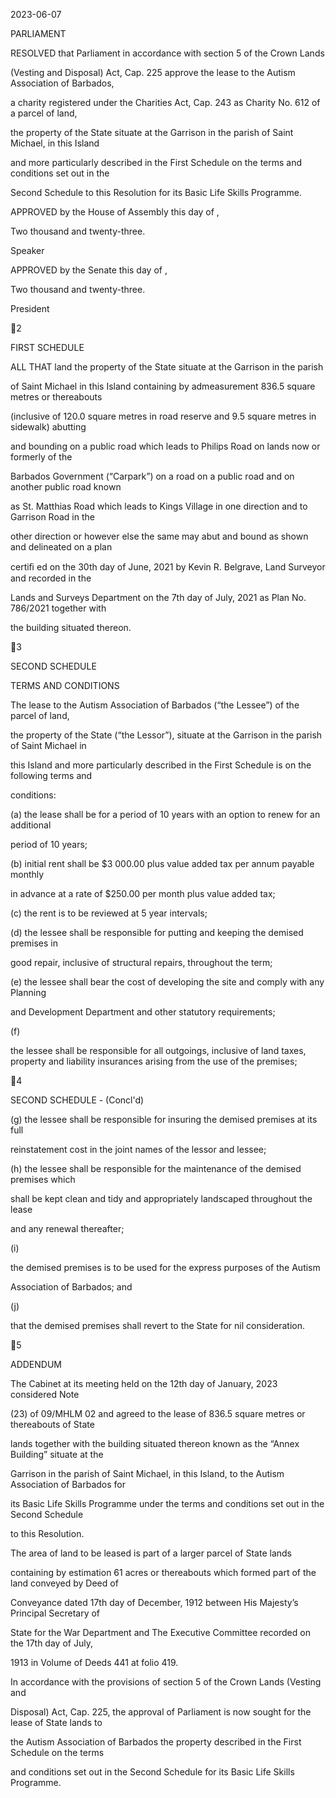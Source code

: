 2023-06-07

PARLIAMENT

RESOLVED that Parliament in accordance with section 5 of the Crown Lands

(Vesting and Disposal) Act, Cap. 225 approve the lease to the Autism Association of Barbados,

a charity registered under the Charities Act, Cap. 243 as Charity No. 612 of a parcel of land,

the property of the State situate at the Garrison in the parish of Saint Michael, in this Island

and more particularly described in the First Schedule on the terms and conditions set out in the

Second Schedule to this Resolution for its Basic Life Skills Programme.

APPROVED by the House of Assembly this                  day of                                                ,

Two thousand and twenty-three.

Speaker

APPROVED  by  the  Senate  this                            day  of                                                    ,

Two thousand and twenty-three.

President

2

FIRST SCHEDULE

ALL THAT land the property of the State situate at the Garrison in the parish

of Saint Michael in this Island containing by admeasurement 836.5 square metres or thereabouts

(inclusive of 120.0 square metres in road reserve and 9.5 square metres in sidewalk) abutting

and bounding on a public road which leads to Philips Road on lands now or formerly of the

Barbados Government (“Carpark”) on a road on a public road and on another public road known

as St. Matthias Road which leads to Kings Village in one direction and to Garrison Road in the

other direction or however else the same may abut and bound as shown and delineated on a plan

certiﬁ ed on the 30th day of June, 2021 by Kevin R. Belgrave, Land Surveyor and recorded in the

Lands and Surveys Department on the 7th day of July, 2021 as Plan No. 786/2021 together with

the building situated thereon.

3

SECOND SCHEDULE

TERMS AND CONDITIONS

The lease to the Autism Association of Barbados (“the Lessee”) of the parcel of land,

the property of the State (“the Lessor”), situate at the Garrison in the parish of Saint Michael in

this Island and more particularly described in the First Schedule is on the following terms and

conditions:

(a)  the lease shall be for a period of 10 years with an option to renew for an additional

period of 10 years;

(b)  initial rent shall be $3 000.00 plus value added tax per annum payable monthly

in advance at a rate of $250.00 per month plus value added tax;

(c)  the rent is to be reviewed at 5 year intervals;

(d)  the lessee shall be responsible for putting and keeping the demised premises in

good repair, inclusive of structural repairs, throughout the term;

(e)  the lessee shall bear the cost of developing the site and comply with any Planning

and Development Department and other statutory requirements;

(f)

the lessee shall be responsible for all outgoings, inclusive of land taxes, property
and liability insurances arising from the use of the premises;

4

SECOND SCHEDULE - (Concl'd)

(g)  the  lessee  shall  be  responsible  for  insuring  the  demised  premises  at  its  full

reinstatement cost in the joint names of the lessor and lessee;

(h)  the lessee shall be responsible for the maintenance of the demised premises which

shall be kept clean and tidy and appropriately landscaped throughout the lease

and any renewal thereafter;

(i)

the  demised  premises  is  to  be  used  for  the  express  purposes  of  the Autism

Association of Barbados; and

(j)

that the demised premises shall revert to the State for nil consideration.

5

ADDENDUM

The Cabinet at its meeting held on the 12th day of January, 2023 considered Note

(23) of 09/MHLM 02 and agreed to the lease of 836.5 square metres or thereabouts of State

lands together with the building situated thereon known as the “Annex Building” situate at the

Garrison in the parish of Saint Michael, in this Island, to the Autism Association of Barbados for

its Basic Life Skills Programme under the terms and conditions set out in the Second Schedule

to this Resolution.

The  area  of  land  to  be  leased  is  part  of  a  larger  parcel  of  State  lands

containing by estimation 61 acres or thereabouts which formed part of the land conveyed by Deed of

Conveyance dated 17th day of December, 1912 between His Majesty’s Principal Secretary of

State for the War Department and The Executive Committee recorded on the 17th day of July,

1913 in Volume of Deeds 441 at folio 419.

In accordance with the provisions of section 5 of the Crown Lands (Vesting and

Disposal) Act, Cap. 225, the approval of Parliament is now sought for the lease of State lands to

the Autism Association of Barbados the property described in the First Schedule on the terms

and conditions set out in the Second Schedule for its Basic Life Skills Programme.

